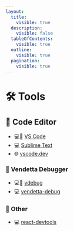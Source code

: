 ```yaml
---
layout:
  title:
    visible: true
  description:
    visible: false
  tableOfContents:
    visible: true
  outline:
    visible: true
  pagination:
    visible: true
---
```


# 🛠 Tools

## 📝 Code Editor

* 💻:crown: [VS Code](https://code.visualstudio.com/)
* 💻 [Sublime Text](https://www.sublimetext.com/)
* 🌐 [vscode.dev](https://vscode.dev/)

### 🔧 Vendetta Debugger

* 💻:crown: [vdebug](https://github.com/aeongdesu/vdebug)
* 💻 [vendetta-debug](https://github.com/Meqativ/vendetta-debug)

### 🌂 Other

* 💻 [react-devtools](https://www.npmjs.com/package/react-devtools)

